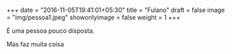 +++
date = "2016-11-05T19:41:01+05:30"
title = "Fulano"
draft = false
image = "img/pessoa1.jpeg"
showonlyimage = false
weight = 1
+++

É uma pessoa pouco disposta.
<!--more-->

Mas faz muita coisa
